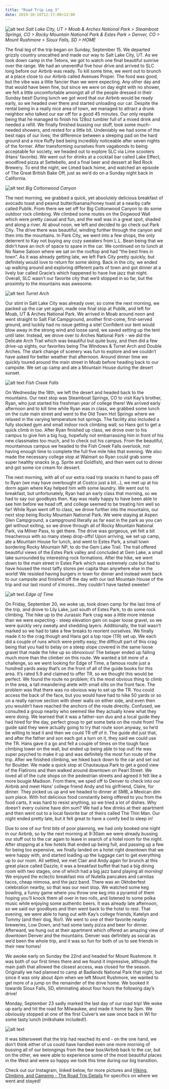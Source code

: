 ```yaml
---
title: "Road Trip Leg 3"
date: 2019-10-18T12:17:08+13:00
---
```

 
 ![alt text](https://res.cloudinary.com/dqsylhojv/image/upload/v1570911924/hanswustrack.com/road-trip-leg-3/Leg3-2_j7lkqe.png "Leg 3 Route")
_Salt Lake City, UT > Moab & Arches National Park > Steamboat Springs, CO > Rocky Mountain National Park & Estes Park > Denver, CO > Mount Rushmore > Sioux Falls, SD > HOME_

The final leg of the trip began on Sunday, September 15. We departed grizzly country unscathed and made our way to Salt Lake City, UT. As we took down camp in the Tetons, we got to watch one final beautiful sunrise over the range. We had an uneventful five hour drive and arrived to SLC long before our Airbnb was ready. To kill some time, we went out to brunch at a place close to our Airbnb called Avenues Proper. The food was good, but the vibe was a little fancier than we were expecting. Any other day and that would have been fine, but since we were on day eight with no shower, we felt a little uncomfortable amongst all of the people dressed in their Sunday best!  During lunch we got word that our Airbnb would be ready early, so we headed over there and started unloading our car. Despite the rental being in a really nice area of town, we managed to attract a drunk neighbor who talked our ear off for a good 45 minutes. Our only respite being that he managed to finish his 128oz tumbler full of a mixed drink and needed a refill. We finally finished bussing our stuff, took some much-needed showers, and rested for a little bit. Undeniably we had some of the best naps of our lives; the difference between a sleeping pad on the hard ground and a nice fluffy bed being incredibly noticeable after seven nights of the former. After transforming ourselves from vagabonds to being acceptable for society, we headed out to explore SLC via Lime scooters (Hans’ favorite). We went out for drinks at a cocktail bar called Lake Effect, woodfired pizza at Settebello, and a final beer and dessert at Red Rock Brewery. To end the night, we Limed back home, and watched an episode of The Great British Bake Off, just as we’d do on a Sunday night back in California. 

![alt text](https://res.cloudinary.com/dqsylhojv/image/upload/h_0.5/v1571359321/hanswustrack.com/road-trip-leg-3/IMG_4190_z2easl.jpg "Big Cottonwood Canyon")
_Big Cottonwood Canyon_

The next morning, we grabbed a quick, yet absolutely delicious breakfast of avocado toast and peanut butter/banana/honey toast at a nearby cafe called Publik. From there we set off for Big Cottonwood Canyon to do some outdoor rock climbing. We climbed some routes on the Dogwood Wall which were pretty casual and fun, and the wall was in a great spot, shaded and along a river. At about noon, we left and decided to go check out Park City. The drive there was beautiful, winding further through the canyon and then into the mountains. In Park City, we went into a few shops, the only deterrent to Kay not buying any cozy sweaters from L.L. Bean being that we didn’t have an inch of space to spare in the car. We continued on to lunch at No Name Saloon where we sat on the rooftop and had “the best fries in town”. As it was already getting late, we left Park City pretty quickly, but definitely would love to return for some skiing. Back in the city, we ended up walking around and exploring different parts of town and got dinner at a lively bar called Gracie’s which happened to have live jazz that night. Overall, SLC wasn’t our favorite city that we’d stopped in so far, but the proximity to the mountains was awesome. 

![alt text](https://res.cloudinary.com/dqsylhojv/image/upload/h_0.4/v1571359612/hanswustrack.com/road-trip-leg-3/FCBA6EF8-3EEA-4D64-9FDE-AC728549E051_wdvxlw.jpg "Turret Arch")
_Turret Arch_

Our stint in Salt Lake City was already over, so come the next morning, we packed up the car yet again, made one final stop at Publik, and left for Moab, UT & Arches National Park. We arrived in Moab around noon and went straight to Salt Flat Campground, another first-come, first-served ground, and luckily had no issue getting a site! Confident our tent would blow away in the strong wind and loose sand, we saved setting up the tent until later. Instead, we drove over to Arches National Park - we did the Delicate Arch Trail which was beautiful but quite busy, and then did a few drive-up sights, our favorites being The Windows & Turret Arch and Double Arches. The stark change of scenery was fun to explore and we couldn’t have asked for better weather that afternoon. Around dinner time we quickly toured around the main street in Moab before heading back to our campsite. We set up camp and ate a Mountain House during the desert sunset. 

![alt text](https://res.cloudinary.com/dqsylhojv/image/upload/h_0.4/v1571359900/hanswustrack.com/road-trip-leg-3/F7D4A8CF-8DC7-4C8F-BFB0-B5D3DBCBCBD0_hi8iyb.jpg "Fish Creek Falls")
_Fish Creek Falls_

On Wednesday the 18th, we left the desert and headed back to the mountains. Our next stop was Steamboat Springs, CO to visit Kay’s brother, Ryan, who just started his freshman year of college there! We arrived early afternoon and to kill time while Ryan was in class, we grabbed some lunch on the cute main street and went to the Old Town Hot Springs where we relaxed in the varying temperature hot springs. The facility also included a fully stocked gym and small indoor rock climbing wall, so Hans got to get a quick climb in too. After Ryan finished up class, we drove over to his campus to give him a big hug, hopefully not embarrassing him in front of his new classmates too much, and to check out his campus. From the beautiful, mountainous campus we headed to the Fish Creek Falls overlook, not having enough time to complete the full five mile hike that evening. We also made the necessary college stop at Walmart so Ryan could grab some super healthy snacks (e.g. Sprite and Goldfish), and then went out to dinner and got some ice cream for dessert. 

The next morning, with all of our extra road trip snacks in hand to pass off to Ryan (we may have overbought at Costco just a bit…), we met up at his dorm again where Kay helped him with some laundry. We went out to breakfast, but unfortunately, Ryan had an early class that morning, so we had to say our goodbyes then. Kay was really happy to have been able to see him before we head off, and college seemed to be treating him well so far! While Ryan went off to class, we drove further into the mountains, our next stop being Rocky Mountain National Park. We were staying at Aspen Glen Campground, a campground literally as far east in the park as you can get without exiting, so we drove through all of Rocky Mountain National Park, via Milner Pass, to get there. The drive was gorgeous, yet felt a bit treacherous with so many steep drop-offs! Upon arriving, we set up camp, ate a Mountain House for lunch, and went to Estes Park, a small town bordering Rocky Mountain NP, to do the Gem Lake Trail. The trail offered beautiful views of the Estes Park valley and concluded at Gem Lake, a small lake surrounded by interesting rock formations. After the hike, we went down to the main street in Estes Park which was extremely cute but had to have housed the most taffy stores per capita than anywhere else in the world! We resisted having burgers in town for dinner and instead went back to our campsite and finished off the day with our last Mountain House of the trip and our last round of s’mores...they couldn’t have tasted sweeter! 

![alt text](https://res.cloudinary.com/dqsylhojv/image/upload/h_0.5/v1571360067/hanswustrack.com/road-trip-leg-3/IMG_4165_c7zq6i.jpg "Edge of Time")
_Edge of Time_

On Friday, September 20, we woke up, took down camp for the last time of the trip, and drove to Lily Lake, just south of Estes Park, to do some rock climbing. The hike up to the Jurassic Park crag was a little more intense than we were expecting - steep elevation gain on super loose gravel, so we were quickly very sweaty and shedding layers. Additionally, the trail wasn’t marked so we had to take a few breaks to reorient ourselves. We finally made it to the crag though and Hans got a top rope (TR) set up. We each did a couple of runs which were pretty easy; the difficult part of this crag being that you had to belay on a steep slope covered in the same loose gravel that made the hike up so obnoxious! The belayer ended up falling much more than the climber on this route. We wanted a bit more of a challenge, so we went looking for Edge of Time, a famous route just a hundred yards away that’s on the front of all of the guide books for this area. It’s rated 5.9 and claimed to offer TR, so we thought this would be perfect. We found the route no problem; it’s the most obvious thing to climb in the area, a tall meandering arete with small slits on the front face. The problem was that there was no obvious way to set up the TR. You could access the back of the face, but you would have had to hike 50 yards or so on a really narrow section with sheer walls on either side, and even then you wouldn’t have reached the anchors of the route directly. Confused, we consulted a group nearby who seemed like they actually knew what they were doing. We learned that it was a father-son duo and a local guide they had hired for the day, perfect group to get some beta on the route from! The guide said they were actually going to try that route soon anyway, so he’d be willing to lead it and then we could TR off of it. The guide did just that, and after the father and son each got a turn on it, they said we could use the TR. Hans gave it a go and fell a couple of times on the tough face climbing lower on the wall, but ended up being able to top out! He was super psyched to make it up and was definitely the most fun route of the trip. After we finished climbing, we hiked back down to the car and set out for Boulder. We made a quick stop at Chautauqua Park to get a good view of the Flatirons and then walked around downtown on Pearl Street. We loved all of the cute shops on the pedestrian streets and agreed it felt like a more bougie Madison. From there, we sped off to Denver to check into our Airbnb and meet Hans’ college friend Andy and his girlfriend, Claire, for dinner. They picked us up and we headed to dinner at SMB, a Mexican dim sum place. With hot delicious food constantly being offered to you from the food carts, it was hard to resist anything, so we tried a lot of dishes. Why doesn’t every cuisine have dim sum? We had a few drinks at their apartment and then went out to a local favorite bar of theirs called The Thin Man. Our night ended pretty late, but it felt great to have a comfy bed to sleep in! 

Due to one of our first bits of poor planning, we had only booked one night in our Airbnb, so by the next morning at 9:30am we were already bussing our stuff out to the car again to leave in search of a hotel room for the night. After stopping at a few hotels that ended up being full, and passing up a few for being too expensive, we finally landed on a hotel right downtown that we were happy with, and started loading up the luggage cart to get everything up to our room. All settled, we met Clair and Andy again for brunch at this great place called Dazzle; it was a breakfast buffet that had a big dining room with two stages, one of which had a big jazz band playing all morning! We enjoyed the eclectic breakfast mix of Nutella pancakes and carnitas tacos, cheap mimosa, and the jazz band. There was an Oktoberfest celebration nearby, so that was our next stop. We watched some keg bowling, a funny game where you throw one keg into a pyramid of them hoping you’ll knock them all over in two rolls, and listened to some polka music while enjoying some authentic beers. It was already late afternoon, so we said our goodbyes and then went back to the hotel to rest. That evening, we were able to hang out with Kay’s college friends, Katelyn and Tommy (and their dog, Rio!). We went to one of their favorite nearby breweries, Low Down, and had some tasty pizza and beer for dinner. Afterward, we hung out at their apartment which offered an amazing view of downtown Denver and the mountains. Denver was definitely as social as we’d been the whole trip, and it was so fun for both of us to see friends in their new homes! 

We awoke early on Sunday the 22nd and headed for Mount Rushmore. It was both of our first times there and we found it impressive, although the main path that allowed the closest access, was closed for the season. Originally we had planned to camp at Badlands National Park that night, but since it was only about 4pm when we left Mount Rushmore, we wanted to get more of a jump on the remainder of the drive home. We booked it towards Sioux Falls, SD, eliminating about four hours the following day’s drive! 

Monday, September 23 sadly marked the last day of our road trip! We woke up early and hit the road for Milwaukee, and made it home by 3pm. We obviously stopped at one of the first Culver’s we saw once back in WI for some tasty lunch (milkshake included!). 

![alt text](https://res.cloudinary.com/dqsylhojv/image/upload/v1571360367/hanswustrack.com/road-trip-leg-3/IMG_4191_pbhyf3.jpg "Farewell USA")

It was bittersweet that the trip had reached its end - on the one hand, we don’t think either of us could have handled even one more morning of bussing all of our belongings from the bear box/Airbnb back to the car, but on the other, we were able to experience some of the most beautiful places in the West and were so happy we took this time during our big transition. 

Check out our Instagram, linked below, for more pictures and [Hiking, Climbing, and Camping - The Road Trip Details](/travel/road-trip-details/) for specifics on where we went and stayed!